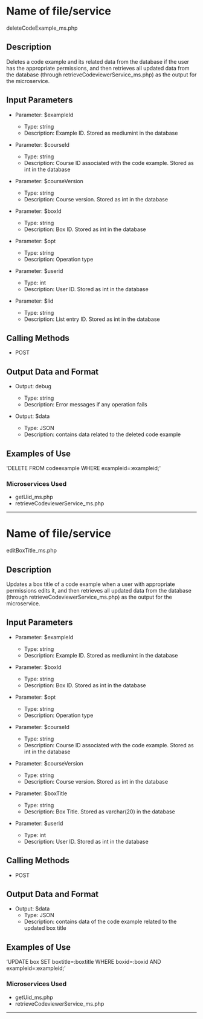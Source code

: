 # Name of file/service
deleteCodeExample_ms.php

## Description
Deletes a code example and its related data from the database if the user has the appropriate permissions, and then retrieves all updated data from the database (through retrieveCodeviewerService_ms.php) as the output for the microservice.

## Input Parameters
- Parameter: $exampleId
   - Type: string
   - Description: Example ID. Stored as mediumint in the database

- Parameter: $courseId
   - Type: string
   - Description: Course ID associated with the code example. Stored as int in the database

- Parameter: $courseVersion
   - Type: string
   - Description: Course version. Stored as int in the database

- Parameter: $boxId
   - Type: string
   - Description: Box ID. Stored as int in the database

- Parameter: $opt
   - Type: string
   - Description: Operation type

- Parameter: $userid
   - Type: int
   - Description: User ID. Stored as int in the database

- Parameter: $lid
   - Type: string
   - Description: List entry ID. Stored as int in the database                  



## Calling Methods
- POST

## Output Data and Format
- Output: debug
   - Type: string
   - Description: Error messages if any operation fails

- Output: $data
   - Type: JSON
   - Description: contains data related to the deleted code example

## Examples of Use
'DELETE FROM codeexample WHERE exampleid=:exampleid;'

### Microservices Used
- getUid_ms.php
- retrieveCodeviewerService_ms.php

---

# Name of file/service
editBoxTitle_ms.php

## Description
Updates a box title of a code example when a user with appropriate permissions edits it, and then retrieves all updated data from the database (through retrieveCodeviewerService_ms.php) as the output for the microservice.

## Input Parameters
- Parameter: $exampleId
   - Type: string
   - Description: Example ID. Stored as mediumint in the database

- Parameter: $boxId
   - Type: string
   - Description: Box ID. Stored as int in the database

- Parameter: $opt
   - Type: string
   - Description: Operation type

- Parameter: $courseId
   - Type: string
   - Description: Course ID associated with the code example. Stored as int in the database

- Parameter: $courseVersion
   - Type: string
   - Description: Course version. Stored as int in the database

- Parameter: $boxTitle
   - Type: string
   - Description: Box Title. Stored as varchar(20) in the database

- Parameter: $userid
   - Type: int
   - Description: User ID. Stored as int in the database



## Calling Methods
- POST

## Output Data and Format
- Output: $data
   - Type: JSON
   - Description: contains data of the code example related to the updated box title

## Examples of Use
‘UPDATE box SET boxtitle=:boxtitle WHERE boxid=:boxid AND exampleid=:exampleid;’

### Microservices Used
- getUid_ms.php
- retrieveCodeviewerService_ms.php

---